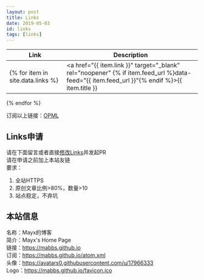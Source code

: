 ```yaml
---
layout: post
title: Links
date: 2019-05-03
id: links
tags: [links]
---
```


| Link | Description |
| - | - |
{% for item in site.data.links %}| <a href="{{ item.link }}" target="_blank" rel="noopener" {% if item.feed_url %}data-feed="{{ item.feed_url }}"{% endif %}>{{ item.title }}</a> | {{ item.description }} |
{% endfor %}

订阅以上链接：[OPML](/blogroll.opml)   

## Links申请
请在下面留言或者直接[修改Links](https://github.com/Mabbs/mabbs.github.io/edit/master/_data/links.csv)并发起PR   
请在申请之前加上本站友链   
要求：
1. 全站HTTPS
2. 原创文章比例>80%，数量>10
3. 站点稳定，不弃坑

## 本站信息
名称：Mayx的博客   
简介：Mayx's Home Page   
链接：<https://mabbs.github.io>   
订阅：<https://mabbs.github.io/atom.xml>   
头像：<https://avatars0.githubusercontent.com/u/17966333>   
Logo：<https://mabbs.github.io/favicon.ico>

<script src="/assets/js/rss-feed-preview.js"></script>